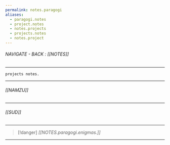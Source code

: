 ```yaml
---
permalink: notes.paragogi
aliases:
  - paragogi.notes
  - project.notes
  - notes.projects
  - projects.notes
  - notes.project
---
```


###### NAVIGATE - BACK :  [[NOTES]]
---

	projects notes.

----
###### [[NAMZU]]





---
###### [[SUD]]




---
>[!danger] *[[NOTES.paragogi.enigmas.]]*
----

